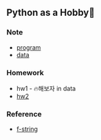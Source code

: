 ## Python as a Hobby👾
### Note
* [program](./post/01-program.md)
* [data](./post/02-data.md)

### Homework
* hw1 - 🔥해보자 in data
* [hw2](./assignment/hw-loop.md)

### Reference
* [f-string](./post/f_string.md)
